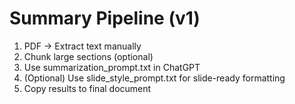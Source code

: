 # Summary Pipeline (v1)

1. PDF → Extract text manually
2. Chunk large sections (optional)
3. Use summarization_prompt.txt in ChatGPT
4. (Optional) Use slide_style_prompt.txt for slide-ready formatting
5. Copy results to final document
